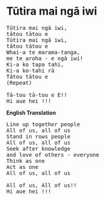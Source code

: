# Tūtira mai ngā iwi

<pre>
Tūtira mai ngā iwi,
tātou tātou e
Tūtira mai ngā iwi,
tātou tātou e
Whai-a te marama-tanga,
me te aroha - e ngā iwi!
Ki-a ko tapa tahi,
Ki-a ko-tahi rā
Tātou tātou e
(Repeat)

Tā-tou tā-tou e E!!
Hi aue hei !!!
</pre>

**English Translation**
<pre>
Line up together people
All of us, all of us
Stand in rows people
All of us, all of us
Seek after knowledge
and love of others - everyone
Think as one
Act as one
All of us, all of us

All of us, All of us!!
Hi aue hei !!!
</pre>
